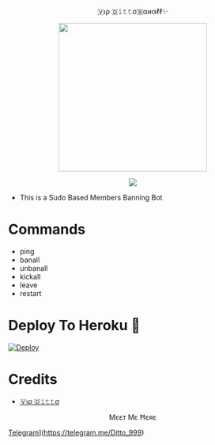 
<p align="center">🇻ιρ 🇩𝚒𝚝𝚝σ🇧αиαℓℓ✨ </p>


<p align="center"><a href="https://t.me/PATAAL_NAGRI"><img src="https://telegra.ph/file/ef5de4127db233723a482.jpg" width="300"></a></p>
<p align="center">
    <a href="https://www.python.org/" alt="made-with-python"> <img src="https://img.shields.io/badge/Made%20with-Python-black.svg?style=flat-square&logo=python&logoColor=blue&color=red" /></a>

- This is a Sudo Based Members Banning Bot 
 
# Commands
- ping
- banall
- unbanall
- kickall
- leave 
- restart

# Deploy To Heroku 🚀
[![Deploy](https://www.herokucdn.com/deploy/button.svg)](https://dashboard.heroku.com/new?template=https://github.com/PATAALhu/gckimaachodnewalabot)

# Credits
* [🇻ιρ 🇩𝚒𝚝𝚝σ](https://github.com/PATAALhu)

<p align="center"> Μɛɛт Μɛ Ħɛяɛ </p>

[Telegram](https://img.shields.io/badge/Telegram-2CA5E0?style=for-the-badge&logo=telegram&logoColor=white)](https://telegram.me/Ditto_999)

